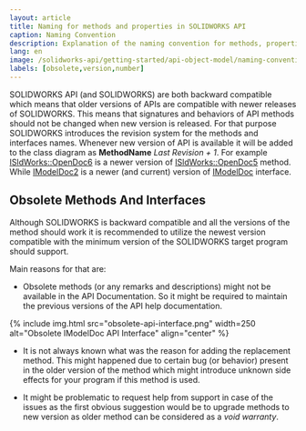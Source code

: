 ```yaml
---
layout: article
title: Naming for methods and properties in SOLIDWORKS API
caption: Naming Convention
description: Explanation of the naming convention for methods, properties and interfaces in the SOLIDWORKS API object model (i.e. OpenDoc6 vs OpenDoc5)
lang: en
image: /solidworks-api/getting-started/api-object-model/naming-convention/obsolete-api-interface.png
labels: [obsolete,version,number]
---
```

SOLIDWORKS API (and SOLIDWORKS) are both backward compatible which means that older versions of APIs are compatible with newer releases of SOLIDWORKS. This means that signatures and behaviors of API methods should not be changed when new version is released. For that purpose SOLIDWORKS introduces the revision system for the methods and interfaces names. Whenever new version of API is available it will be added to the class diagram as **MethodName** *Last Revision + 1*. For example [ISldWorks::OpenDoc6](http://help.solidworks.com/2018/english/api/sldworksapi/solidworks.interop.sldworks~solidworks.interop.sldworks.isldworks~opendoc6.html) is a newer version of [ISldWorks::OpenDoc5](http://help.solidworks.com/2018/english/api/sldworksapi/solidworks.interop.sldworks~solidworks.interop.sldworks.isldworks~opendoc5.html) method. While [IModelDoc2](http://help.solidworks.com/2018/english/api/sldworksapi/SolidWorks.Interop.sldworks~SolidWorks.Interop.sldworks.IModelDoc2.html) is a newer (and current) version of [IModelDoc](http://help.solidworks.com/2018/english/api/sldworksapi/SolidWorks.Interop.sldworks~SolidWorks.Interop.sldworks.IModelDoc.html) interface.

## Obsolete Methods And Interfaces

Although SOLIDWORKS is backward compatible and all the versions of the method should work it is recommended to utilize the newest version compatible with the minimum version of the SOLIDWORKS target program should support.

Main reasons for that are:

* Obsolete methods (or any remarks and descriptions) might not be available in the API Documentation. So it might be required to maintain the previous versions of the API help documentation.

{% include img.html src="obsolete-api-interface.png" width=250 alt="Obsolete IModelDoc API Interface" align="center" %}

* It is not always known what was the reason for adding the replacement method. This might happened due to certain bug (or behavior) present in the older version of the method which might introduce unknown side effects for your program if this method is used.

* It might be problematic to request help from support in case of the issues as the first obvious suggestion would be to upgrade methods to new version as older method can be considered as a *void warranty*.
